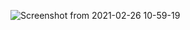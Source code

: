![Screenshot from 2021-02-26 10-59-19](https://user-images.githubusercontent.com/78072126/109259210-c3d98b00-7821-11eb-9930-5a0dedbfb80e.png)

